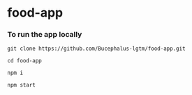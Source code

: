# food-app

### To run the app locally

```git clone https://github.com/Bucephalus-lgtm/food-app.git```

```cd food-app```

```npm i```

```npm start```
